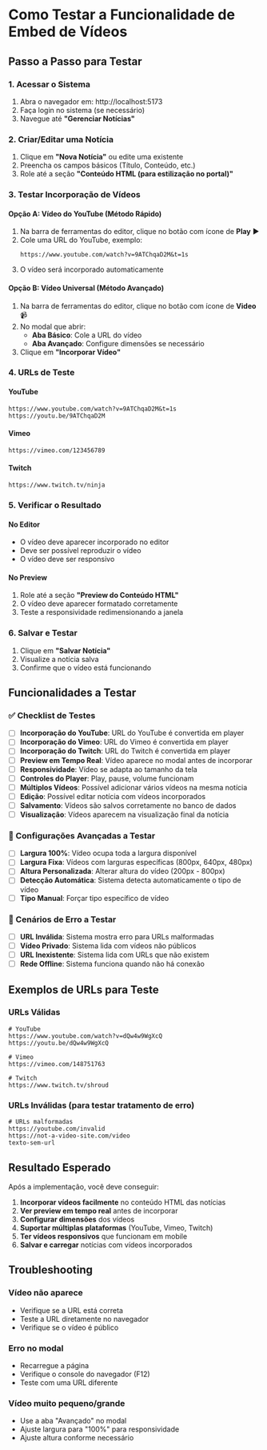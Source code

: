 # Como Testar a Funcionalidade de Embed de Vídeos

## Passo a Passo para Testar

### 1. Acessar o Sistema
1. Abra o navegador em: http://localhost:5173
2. Faça login no sistema (se necessário)
3. Navegue até **"Gerenciar Notícias"**

### 2. Criar/Editar uma Notícia
1. Clique em **"Nova Notícia"** ou edite uma existente
2. Preencha os campos básicos (Título, Conteúdo, etc.)
3. Role até a seção **"Conteúdo HTML (para estilização no portal)"**

### 3. Testar Incorporação de Vídeos

#### Opção A: Vídeo do YouTube (Método Rápido)
1. Na barra de ferramentas do editor, clique no botão com ícone de **Play** ▶️
2. Cole uma URL do YouTube, exemplo:
   ```
   https://www.youtube.com/watch?v=9ATChqaD2M&t=1s
   ```
3. O vídeo será incorporado automaticamente

#### Opção B: Vídeo Universal (Método Avançado)
1. Na barra de ferramentas do editor, clique no botão com ícone de **Video** 📹
2. No modal que abrir:
   - **Aba Básico**: Cole a URL do vídeo
   - **Aba Avançado**: Configure dimensões se necessário
3. Clique em **"Incorporar Vídeo"**

### 4. URLs de Teste

#### YouTube
```
https://www.youtube.com/watch?v=9ATChqaD2M&t=1s
https://youtu.be/9ATChqaD2M
```

#### Vimeo
```
https://vimeo.com/123456789
```

#### Twitch
```
https://www.twitch.tv/ninja
```

### 5. Verificar o Resultado

#### No Editor
- O vídeo deve aparecer incorporado no editor
- Deve ser possível reproduzir o vídeo
- O vídeo deve ser responsivo

#### No Preview
1. Role até a seção **"Preview do Conteúdo HTML"**
2. O vídeo deve aparecer formatado corretamente
3. Teste a responsividade redimensionando a janela

### 6. Salvar e Testar
1. Clique em **"Salvar Notícia"**
2. Visualize a notícia salva
3. Confirme que o vídeo está funcionando

## Funcionalidades a Testar

### ✅ Checklist de Testes

- [ ] **Incorporação do YouTube**: URL do YouTube é convertida em player
- [ ] **Incorporação do Vimeo**: URL do Vimeo é convertida em player
- [ ] **Incorporação do Twitch**: URL do Twitch é convertida em player
- [ ] **Preview em Tempo Real**: Vídeo aparece no modal antes de incorporar
- [ ] **Responsividade**: Vídeo se adapta ao tamanho da tela
- [ ] **Controles do Player**: Play, pause, volume funcionam
- [ ] **Múltiplos Vídeos**: Possível adicionar vários vídeos na mesma notícia
- [ ] **Edição**: Possível editar notícia com vídeos incorporados
- [ ] **Salvamento**: Vídeos são salvos corretamente no banco de dados
- [ ] **Visualização**: Vídeos aparecem na visualização final da notícia

### 🔧 Configurações Avançadas a Testar

- [ ] **Largura 100%**: Vídeo ocupa toda a largura disponível
- [ ] **Largura Fixa**: Vídeos com larguras específicas (800px, 640px, 480px)
- [ ] **Altura Personalizada**: Alterar altura do vídeo (200px - 800px)
- [ ] **Detecção Automática**: Sistema detecta automaticamente o tipo de vídeo
- [ ] **Tipo Manual**: Forçar tipo específico de vídeo

### 🚨 Cenários de Erro a Testar

- [ ] **URL Inválida**: Sistema mostra erro para URLs malformadas
- [ ] **Vídeo Privado**: Sistema lida com vídeos não públicos
- [ ] **URL Inexistente**: Sistema lida com URLs que não existem
- [ ] **Rede Offline**: Sistema funciona quando não há conexão

## Exemplos de URLs para Teste

### URLs Válidas
```
# YouTube
https://www.youtube.com/watch?v=dQw4w9WgXcQ
https://youtu.be/dQw4w9WgXcQ

# Vimeo
https://vimeo.com/148751763

# Twitch
https://www.twitch.tv/shroud
```

### URLs Inválidas (para testar tratamento de erro)
```
# URLs malformadas
https://youtube.com/invalid
https://not-a-video-site.com/video
texto-sem-url
```

## Resultado Esperado

Após a implementação, você deve conseguir:

1. **Incorporar vídeos facilmente** no conteúdo HTML das notícias
2. **Ver preview em tempo real** antes de incorporar
3. **Configurar dimensões** dos vídeos
4. **Suportar múltiplas plataformas** (YouTube, Vimeo, Twitch)
5. **Ter vídeos responsivos** que funcionam em mobile
6. **Salvar e carregar** notícias com vídeos incorporados

## Troubleshooting

### Vídeo não aparece
- Verifique se a URL está correta
- Teste a URL diretamente no navegador
- Verifique se o vídeo é público

### Erro no modal
- Recarregue a página
- Verifique o console do navegador (F12)
- Teste com uma URL diferente

### Vídeo muito pequeno/grande
- Use a aba "Avançado" no modal
- Ajuste largura para "100%" para responsividade
- Ajuste altura conforme necessário
